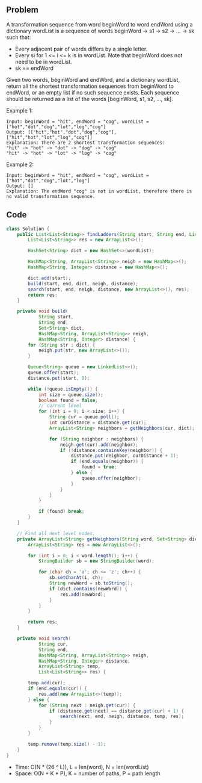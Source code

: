 ## Problem

A transformation sequence from word beginWord to word endWord using a dictionary wordList is a sequence of words beginWord -> s1 -> s2 -> ... -> sk such that:

- Every adjacent pair of words differs by a single letter.
- Every si for 1 <= i <= k is in wordList. Note that beginWord does not need to be in wordList.
- sk == endWord

Given two words, beginWord and endWord, and a dictionary wordList, return all the shortest transformation sequences from beginWord to endWord, or an empty list if no such sequence exists. Each sequence should be returned as a list of the words [beginWord, s1, s2, ..., sk].

Example 1:

```
Input: beginWord = "hit", endWord = "cog", wordList = ["hot","dot","dog","lot","log","cog"]
Output: [["hit","hot","dot","dog","cog"],["hit","hot","lot","log","cog"]]
Explanation: There are 2 shortest transformation sequences:
"hit" -> "hot" -> "dot" -> "dog" -> "cog"
"hit" -> "hot" -> "lot" -> "log" -> "cog"
```

Example 2:

```
Input: beginWord = "hit", endWord = "cog", wordList = ["hot","dot","dog","lot","log"]
Output: []
Explanation: The endWord "cog" is not in wordList, therefore there is no valid transformation sequence.
```

## Code

```java
class Solution {
    public List<List<String>> findLadders(String start, String end, List<String> wordList) {
        List<List<String>> res = new ArrayList<>();

        HashSet<String> dict = new HashSet<>(wordList);

        HashMap<String, ArrayList<String>> neigh = new HashMap<>();
        HashMap<String, Integer> distance = new HashMap<>();

        dict.add(start);
        build(start, end, dict, neigh, distance);
        search(start, end, neigh, distance, new ArrayList<>(), res);
        return res;
    }

    private void build(
            String start,
            String end,
            Set<String> dict,
            HashMap<String, ArrayList<String>> neigh,
            HashMap<String, Integer> distance) {
        for (String str : dict) {
            neigh.put(str, new ArrayList<>());
        }

        Queue<String> queue = new LinkedList<>();
        queue.offer(start);
        distance.put(start, 0);

        while (!queue.isEmpty()) {
            int size = queue.size();
            boolean found = false;
            // current level
            for (int i = 0; i < size; i++) {
                String cur = queue.poll();
                int curDistance = distance.get(cur);
                ArrayList<String> neighbors = getNeighbors(cur, dict);

                for (String neighbor : neighbors) {
                    neigh.get(cur).add(neighbor);
                    if (!distance.containsKey(neighbor)) {
                        distance.put(neighbor, curDistance + 1);
                        if (end.equals(neighbor)) {
                            found = true;
                        } else {
                            queue.offer(neighbor);
                        }
                    }
                }
            }

            if (found) break;
        }
    }

    // Find all next level nodes.
    private ArrayList<String> getNeighbors(String word, Set<String> dict) {
        ArrayList<String> res = new ArrayList<>();

        for (int i = 0; i < word.length(); i++) {
            StringBuilder sb = new StringBuilder(word);

            for (char ch = 'a'; ch <= 'z'; ch++) {
                sb.setCharAt(i, ch);
                String newWord = sb.toString();
                if (dict.contains(newWord)) {
                    res.add(newWord);
                }
            }
        }

        return res;
    }

    private void search(
            String cur,
            String end,
            HashMap<String, ArrayList<String>> neigh,
            HashMap<String, Integer> distance,
            ArrayList<String> temp,
            List<List<String>> res) {

        temp.add(cur);
        if (end.equals(cur)) {
            res.add(new ArrayList<>(temp));
        } else {
            for (String next : neigh.get(cur)) {
                if (distance.get(next) == distance.get(cur) + 1) {
                    search(next, end, neigh, distance, temp, res);
                }
            }
        }

        temp.remove(temp.size() - 1);
    }
}
```

- Time: O(N \* (26 ^ L)), L = len(word), N = len(wordList)
- Space: O(N + K \* P), K = number of paths, P = path length
